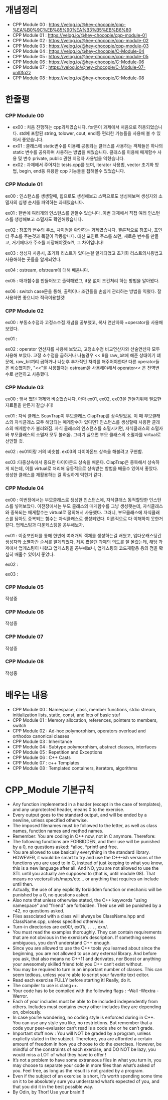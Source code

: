 # 개념정리
* CPP Module 00 : https://velog.io/@hey-chocopie/cpp-%EA%B0%9C%EB%85%90%EA%B3%B5%EB%B6%80
* CPP Module 01 : https://velog.io/@hey-chocopie/cpp-module-01
* CPP Module 02 : https://velog.io/@hey-chocopie/cpp-module-02
* CPP Module 03 : https://velog.io/@hey-chocopie/cpp-module-03
* CPP Module 04 : https://velog.io/@hey-chocopie/C-Module-04
* CPP Module 05 : https://velog.io/@hey-chocopie/cpp-module-05
* CPP Module 06 : https://velog.io/@hey-chocopie/C-Module-06
* CPP Module 07 : https://velog.io/@hey-chocopie/C-Module-07-unl0fq2z
* CPP Module 08 : https://velog.io/@hey-chocopie/C-Module-08

# 한줄평
### CPP Module 00
* ex00 : 처음 진행하는 cpp과제였습니다. for문이 과제에서 처음으로 허용되었습니다. std에 포함된  string, tolower, cout, endl등 편리한 기능들을 사용해 볼 수 있어서 좋았습니다.
* ex01 : 클래스에 static변수를 이용해 공통되는 클래스를 사용하는 객체들은 하나의 static 변수를 공유하며 사용하는 방법을 배웠습니다. 클래스를 이용해 매게함수 사용 및 변수 private, public 권한 지정자 사용법을 익혔습니다. 
* ex02 : 과제에서 주어지는 tests.cpp를 보며, iterator  사용법, vector 초기화 방법, begin, end등 유용한 cpp 기능들을 접해볼수 있었습니다.

### CPP Module 01
ex00 : 인스턴스를 생생할때, 힙으로도 생성해보고 스택으로도 생성해보며 생성자와 소멸자의 심행 순서를 파악하는 과제였습니다.

ex01 : 한번에 여러개의 인스턴스를 만들수 있습니다 .이번 과제에서 직접 여러 인스턴스를 생성해보고 소멸자도 확인해봤습니다.

ex02 : 참조와 변수의 주소, 차이점을 확인하는 과제였습니다. 결론적으로 참조나, 포인터 주소를 주는것과 똑같이 작동합니다. 대신 포인트 주소를 쓰면, 새로운 변수를 만들고, 거기에다가 주소를 저장해야겠죠?!, 그 차이입니다!

ex03 : 생성자 사용시, 초기화 리스트가 있다는걸 알게되었고 초기화 리스트의사용법고 사용해하는 곳들을 알게되었다.

ex04 : ostream, ofstream에 대해 배움니다.

ex05 : 매개함수를 만들어보고 출력해봤고, if문 없이 조건처리 하는 방법을 알아봤다.

ex06 : switch case문을 통해, 출력이나 조건들을 손쉽게 관리하는 방법을 익혔다. 잘 사용하면 좋으니까 적극이용할것!

### CPP Module 02
ex00 : 부동소수점과 고정소수점 개념을 공부했고, 복사 연산자와 =operator을 사용해 보았다.

ex01 : 

ex02 : operator 연산자를 사용해 보았고, 고정소수점 비교연산자와 산술연산자 모두 사용해 보았다. 고정 소수점을 곱하거나 나눌경우 << 8을 raw_bit에 해준 상태이기 떄문에, raw_bit끼리 곱하거나 나눈후 추가적인 처리를 해주어야한다! 다른 operator들은 비슷했지만, "<<"을 사용할때는 ostream을 사용해야해서 operator<< 은 전역변수로 선언하고 사용했다.

### CPP Module 03
ex00 : 앞서 했던 과제와 비슷했습니다. 아마  ex01, ex02, ex03을 만들기위해 필요한 자료들을 만든거 같습니다!

ex01 : 자식 클래스 ScavTrap이 부모클래스 ClapTrap를 상속받았음. 이 때 부모클래스와 자식클래스 모두 해당되는 매게함수가 있다면? 인스턴스를 생성할때 사용한 클래스의 매게함수가 불러와짐. 자식 클래스의 인스턴스를 소멸시키면, 자식클래스의 소멸자와 부모클래스의 소멸자 모두 불러옴. 그러기 싫으면 부모 클래스의 소멸자를 virtual로 선언할 것.

ex02 : ex01이랑 거의 비슷함. ex03의 다이아몬드 상속을 해볼려고 구현함.

ex03 :다중상속에서 중요한 다이아몬드 상속을 배운다. ClapTrap은 중복해서 상속하게 되는데, 이를 virtual로 처리해 유동적으로 상속받는 방법을 배울수 있어서 좋았다. 생성한 클래스를 재활용하는 걸 확실하게 익힌거 같다.

### CPP Module 04
ex00 : 이번장에서는 부모클래스로 생성한 인스턴스에, 자식클래스 동적할당한 인스턴스를 넣어보았다. 이전장에서는 부모 클래스의 매게함수를 그냥 생성햇는데, 자식클래스와 중복되는 매게함수는 virtual로 정의해서 사용했다. 그러니, 부모클래스에 자식클래스를 담아도 중복되는 함수는 자식클래스로 생성되었다. 이론적으로 다 이해하지 못한거 같다. 업케스팅과 다운케스팅을 공부해보자.

ex01 : 이중포인터를 통해 한번에 여러개의 객체를 생성하는걸 배웠고, 업다운캐스팅간 생성자와 소멸자간 순서를 알게되었다. 처음 봤을땐 과제의 의도를 잘 몰랐는데, 해당 과제에서 업케스팅이 나왔고 업케스팅을 공부해보니, 업케스팅의 코드재활용 용의 점을 확실히 배울수 있어서 좋았다.

ex02 : 

ex03 :

### CPP Module 05
 작성중

### CPP Module 06
 작성중

### CPP Module 07
 작성중

### CPP Module 08
 작성중


# 배우는 내용
* CPP Module 00 : Namespace, class, member functions, stdio stream, initialization lists, static, const, and lots of basic stuf
* CPP Module 01 : Memory allocation, references, pointers to members, switch
* CPP Module 02 : Ad-hoc polymorphism, operators overload and orthodox canonical classes
* CPP Module 03 : Inheritance
* CPP Module 04 : Subtype polymorphism, abstract classes, interfaces
* CPP Module 05 : Repetition and Exceptions
* CPP Module 06 : C++ Casts
* CPP Module 07 : c++ Templates
* CPP Module 08 : Templated containers, iterators, algorithms

# CPP_Module 기본규칙
* Any function implemented in a header (except in the case of templates), and any unprotected header, means 0 to the exercise.
* Every output goes to the standard output, and will be ended by a newline, unless
specified otherwise.
* The imposed filenames must be followed to the letter, as well as class names, function names and method names.
* Remember: You are coding in C++ now, not in C anymore. Therefore:
* The following functions are FORBIDDEN, and their use will be punished by a 0, no questions asked: *alloc, *printf and free.
* You are allowed to use basically everything in the standard library. HOWEVER, it would be smart to try and use the C++-ish versions of the functions you are used to in C, instead of just keeping to what you know, this is a new language after all. And NO, you are not allowed to use the STL until you actually are supposed to (that is, until module 08). That means no vectors/lists/maps/etc... or anything that requires an include <algorithm> until then.
* Actually, the use of any explicitly forbidden function or mechanic will be punished by a 0, no questions asked.
* Also note that unless otherwise stated, the C++ keywords "using namespace" and "friend" are forbidden. Their use will be punished by a -42, no questions asked.
* Files associated with a class will always be ClassName.hpp and ClassName.cpp, unless specified otherwise.
* Turn-in directories are ex00/, ex01/, . . . , exn/.
* You must read the examples thoroughly. They can contain requirements that are not obvious in the exercise’s description. If something seems ambiguous, you don’t understand C++ enough.
* Since you are allowed to use the C++ tools you learned about since the beginning, you are not allowed to use any external library. And before you ask, that also means no C++11 and derivates, nor Boost or anything your awesomely skilled friend told you C++ can’t exist without.
* You may be required to turn in an important number of classes. This can seem tedious, unless you’re able to script your favorite text editor.
* Read each exercise FULLY before starting it! Really, do it.
* The compiler to use is clang++.
* Your code has to be compiled with the following flags : -Wall -Wextra -Werror.
* Each of your includes must be able to be included independently from others.
Includes must contains every other includes they are depending on, obviously.
* In case you’re wondering, no coding style is enforced during in C++. You can use
any style you like, no restrictions. But remember that a code your peer-evaluator
can’t read is a code she or he can’t grade.
* Important stuff now : You will NOT be graded by a program, unless explictly stated in the subject. Therefore, you are afforded a certain amount of freedom in how you choose to do the exercises. However, be mindful of the constraints of each exercise, and DO NOT be lazy, you would miss a LOT of what they have to offer !
* It’s not a problem to have some extraneous files in what you turn in, you may choose to separate your code in more files than what’s asked of you. Feel free, as long as the result is not graded by a program.
* Even if the subject of an exercise is short, it’s worth spending some time on it to be absolutely sure you understand what’s expected of you, and that you did it in the best possible way.
* By Odin, by Thor! Use your brain!!!
